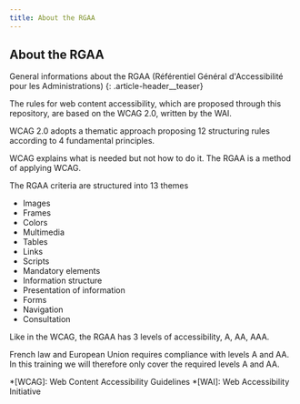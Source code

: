 ```yaml
---
title: About the RGAA
---
```


## About the RGAA

General informations about the RGAA (Référentiel Général d'Accessibilité pour les Administrations)
{: .article-header__teaser}

The rules for web content accessibility, which are proposed through this repository, are based on the WCAG 2.0, written by the WAI.

WCAG 2.0 adopts a thematic approach proposing 12 structuring rules according to 4 fundamental principles.

WCAG explains what is needed but not how to do it. The RGAA is a method of applying WCAG.

The RGAA criteria are structured into 13 themes

* Images
* Frames
* Colors
* Multimedia
* Tables
* Links
* Scripts
* Mandatory elements
* Information structure
* Presentation of information
* Forms
* Navigation
* Consultation

Like in the WCAG, the RGAA has 3 levels of accessibility, A, AA, AAA.

French law and European Union requires compliance with levels A and AA. In this training we will therefore only cover the required levels A and AA.

*[WCAG]: Web Content Accessibility Guidelines
*[WAI]: Web Accessibility Initiative
